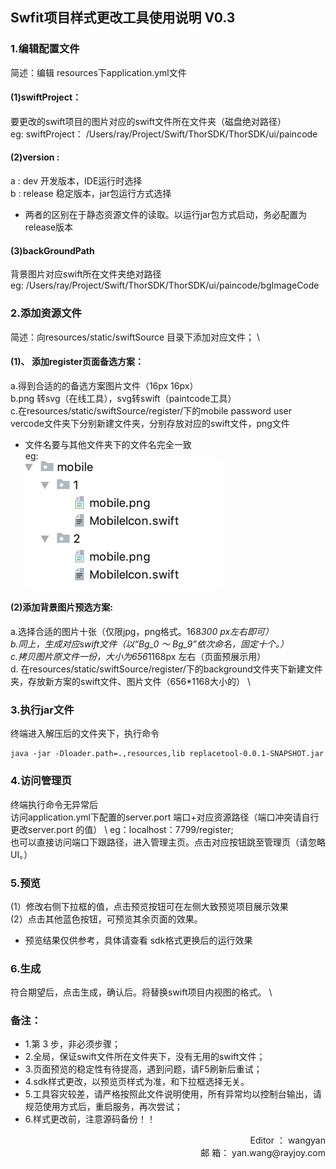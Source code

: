 ## Swfit项目样式更改工具使用说明 V0.3

### 1.编辑配置文件
简述：编辑 resources下application.yml文件


#### (1)swiftProject：
要更改的swift项目的图片对应的swift文件所在文件夹（磁盘绝对路径）  \
eg: swiftProject： /Users/ray/Project/Swift/ThorSDK/ThorSDK/ui/paincode


#### (2)version :
a : dev 开发版本，IDE运行时选择   \
b : release 稳定版本，jar包运行方式选择
+ 两者的区别在于静态资源文件的读取。以运行jar包方式启动，务必配置为release版本


#### (3)backGroundPath
背景图片对应swift所在文件夹绝对路径   \
eg: /Users/ray/Project/Swift/ThorSDK/ThorSDK/ui/paincode/bgImageCode


### 2.添加资源文件
简述：向resources/static/swiftSource 目录下添加对应文件；   \


#### (1)、 添加register页面备选方案：
a.得到合适的的备选方案图片文件（16px  16px）  \
b.png 转svg（在线工具），svg转swift（paintcode工具）  \
c.在resources/static/swiftSource/register/下的mobile   password	user	  vercode文件夹下分别新建文件夹，分别存放对应的swift文件，png文件
 + 文件名要与其他文件夹下的文件名完全一致   \
eg: \
![文件添加示例](https://raw.githubusercontent.com/2p-offer/ReplaceToolForSwift/master/MdHelpImg/fileName.png)


#### (2)添加背景图片预选方案:
a.选择合适的图片十张（仅限jpg，png格式。168*300 px左右即可）   \
b.同上，生成对应swift文件（以“Bg_0  ～  Bg_9”依次命名，固定十个。）  \
c.拷贝图片原文件一份，大小为656*1168px 左右（页面预展示用）\
d. 在resources/static/swiftSource/register/下的background文件夹下新建文件夹，存放新方案的swift文件、图片文件（656*1168大小的）  \
### 3.执行jar文件
终端进入解压后的文件夹下，执行命令 
````
java -jar -Dloader.path=.,resources,lib replacetool-0.0.1-SNAPSHOT.jar
````


### 4.访问管理页
终端执行命令无异常后   \
访问application.yml下配置的server.port 端口+对应资源路径（端口冲突请自行更改server.port 的值）  \ 
eg：localhost：7799/register;   \
也可以直接访问端口下跟路径，进入管理主页。点击对应按钮跳至管理页（请忽略UI。）


### 5.预览
(1）修改右侧下拉框的值，点击预览按钮可在左侧大致预览项目展示效果   \
(2）点击其他蓝色按钮，可预览其余页面的效果。 
+ 预览结果仅供参考，具体请查看 sdk格式更换后的运行效果


### 6.生成
 符合期望后，点击生成，确认后。将替换swift项目内视图的格式。  \
 
 
### 备注：
+ 1.第 3 步，非必须步骤；
+ 2.全局，保证swift文件所在文件夹下，没有无用的swift文件； 
+ 3.页面预览的稳定性有待提高，遇到问题，请F5刷新后重试； 
+ 4.sdk样式更改，以预览页样式为准，和下拉框选择无关。 
+ 5.工具容灾较差，请严格按照此文件说明使用，所有异常均以控制台输出，请规范使用方式后，重启服务，再次尝试；
+ 6.样式更改前，注意源码备份！！ 

<div style="text-align: right">Editor ：	wangyan	</div>
<div style="text-align: right">邮  箱：   yan.wang@rayjoy.com</div>

                                                                                                													
                                                                                                													
                                                                                                

